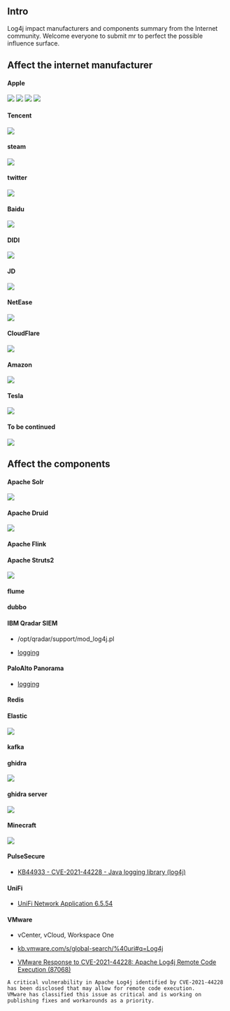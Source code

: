 ## Intro
Log4j impact manufacturers and components summary from the Internet community. Welcome everyone to submit mr to perfect the possible influence surface.

## Affect the internet manufacturer

#### Apple
![](internet/apple.jpg)
![](internet/apple2.jpg)
![](internet/apple3.jpg)
![](internet/apple4.jpg)

#### Tencent
![](internet/Tencent.png)
#### steam
![](internet/steam.jpg)
#### twitter
![](internet/twitter.png)
#### Baidu
![](internet/baidu.jpg)
#### DIDI
![](internet/didi.png)
#### JD
![](internet/JD.jpg)
#### NetEase
![](internet/NetEase.png)

#### CloudFlare
![](internet/CloudFlare.jpg)

#### Amazon
![](internet/amazon.jpg)

#### Tesla
![](internet/tesla.jpg)


#### To be continued
![](internet/Todo.jpg)

## Affect the components

#### Apache Solr
![](components/solr/solr.jpg)

#### Apache Druid
![](components/Druid/Druid.jpg)

#### Apache Flink

#### Apache Struts2
![](components/Struts2/Struts2.jpg)

#### flume

#### dubbo

#### IBM Qradar SIEM

- /opt/qradar/support/mod_log4j.pl

- [logging](https://www.ibm.com/mysupport/s/question/0D50z00006PEIeQCAX/qradar-qradarlog-and-qradarerror-slf4j-this-version-of-slf4j-requires-log4j-version-1212-or-later?language=en_US)


#### PaloAlto Panorama

- [logging](https://docs.paloaltonetworks.com/oss-listings/panorama-oss-listings/panorama-10-0-open-source-software-oss-listing.html)



#### Redis

#### Elastic

![](components/ElasticSearch/ElasticSearch.jpg)


#### kafka

#### ghidra
![](components/ghidra/ghidra.jpg)


#### ghidra server
![](components/ghidra/ghidra_server.png)

#### Minecraft
![](components/Minecraft/Minecraft.jpg)


#### PulseSecure
- [KB44933 - CVE-2021-44228 - Java logging library (log4j)](https://kb.pulsesecure.net/pkb_mobile#article/l:en_US/KB44933/s)


#### UniFi
- [UniFi Network Application 6.5.54](https://community.ui.com/releases/UniFi-Network-Application-6-5-54/d717f241-48bb-4979-8b10-99db36ddabe1)

#### VMware

- vCenter, vCloud, Workspace One

- [kb.vmware.com/s/global-search/%40uri#q=Log4j](https://kb.vmware.com/s/global-search/%40uri#q=Log4j&t=MoreContent&sort=relevancy)
- [VMware Response to CVE-2021-44228: Apache Log4j Remote Code Execution (87068)](https://kb.vmware.com/s/article/87068?lang=en_US)
~~~
A critical vulnerability in Apache Log4j identified by CVE-2021-44228 
has been disclosed that may allow for remote code execution.
VMware has classified this issue as critical and is working on 
publishing fixes and workarounds as a priority.
~~~
